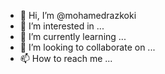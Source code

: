 - 👋 Hi, I’m @mohamedrazkoki
- 👀 I’m interested in ...
- 🌱 I’m currently learning ...
- 💞️ I’m looking to collaborate on ...
- 📫 How to reach me ...

<!---
mohamedrazkoki/mohamedrazkoki is a ✨ special ✨ repository because its `README.md` (this file) appears on your GitHub profile.
You can click the Preview link to take a look at your changes.
--->
